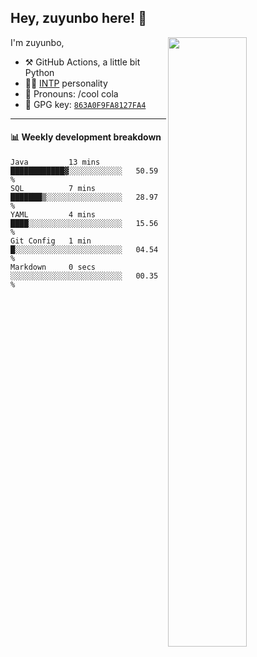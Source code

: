 

## Hey, zuyunbo here! :wave: 
[<img align="right" width="50%" src="https://github-readme-stats.vercel.app/api?username=zuyunbo&theme=dark&show_icons=true">](https://metrics.lecoq.io/ouuan?template=classic)

I'm zuyunbo,

-   :hammer_and_pick: GitHub Actions, a little bit Python
-   :man_scientist: [INTP](https://www.16personalities.com/profiles/3302586f07ca3) personality
-   :man: Pronouns: /cool cola
-   :key: GPG key: [`863A0F9FA8127FA4`](https://github.com/zuyunbo.gpg)

---

#### :bar_chart: Weekly development breakdown
<!--START_SECTION:waka-->

```text
Java         13 mins         ████████████▓░░░░░░░░░░░░   50.59 %
SQL          7 mins          ███████▒░░░░░░░░░░░░░░░░░   28.97 %
YAML         4 mins          ████░░░░░░░░░░░░░░░░░░░░░   15.56 %
Git Config   1 min           █░░░░░░░░░░░░░░░░░░░░░░░░   04.54 %
Markdown     0 secs          ░░░░░░░░░░░░░░░░░░░░░░░░░   00.35 %
```

<!--END_SECTION:waka-->

